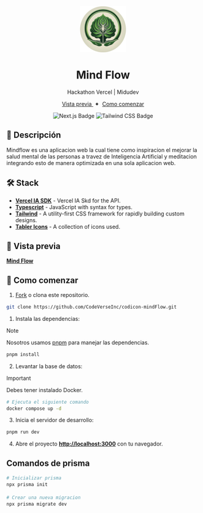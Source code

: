 <div align="center">
<img src="./public/img/mind.png" width='120' />
<h1>Mind Flow</h1>
<p>Hackathon Vercel | Midudev</p>
</div>

<div align="center">
    <a href="https://mindflow-nine.vercel.app/" target="_blank">
        Vista previa
    </a>
    <span>&nbsp;✦&nbsp;</span>
    <a href="#-getting-started">
        Como comenzar
    </a>
</div>

<div align="center">

![Next.js Badge](https://img.shields.io/badge/Next.js-000000?logo=nextdotjs&logoColor=fff&style=flat)
![Tailwind CSS Badge](https://img.shields.io/badge/Tailwind%20CSS-06B6D4?logo=tailwindcss&logoColor=fff&style=flat)

</div>

## 📝 Descripción

Mindflow es una aplicacion web la cual tiene como inspiracion el mejorar la salud mental de las personas a travez de Inteligencia Artificial y meditacion integrando esto de manera optimizada en una sola aplicacion web.

## 🛠️ Stack

- [**Vercel IA SDK**](https://sdk.vercel.ai/docs/introduction) - Vercel IA Skd for the API.
- [**Typescript**](https://www.typescriptlang.org/) - JavaScript with syntax for types.
- [**Tailwind**](https://tailwindcss.com/) - A utility-first CSS framework for rapidly building custom designs.
- [**Tabler Icons**](https://tabler.io/) - A collection of icons used.

## 🎨 Vista previa

[**Mind Flow**](https://mindflow.vercel.app/)

## 🚀 Como comenzar

1. [Fork](https://github.com/CodeVerseInc/mindflow) o clona este repositorio.

```bash
git clone https://github.com/CodeVerseInc/codicon-mindFlow.git
```

1. Instala las dependencias:

> [!NOTE]
> Nosotros usamos [pnpm](https://pnpm.io) para manejar las dependencias.

```bash
pnpm install
```

2. Levantar la base de datos:

> [!IMPORTANT]
> Debes tener instalado Docker.

```bash
# Ejecuta el siguiente comando
docker compose up -d
```

3. Inicia el servidor de desarrollo:

```bash
pnpm run dev
```

4. Abre el proyecto [**http://localhost:3000**](http://localhost:3000/) con tu navegador.

## Comandos de prisma

```bash
# Inicializar prisma
npx prisma init

# Crear una nueva migracion
npx prisma migrate dev
```
